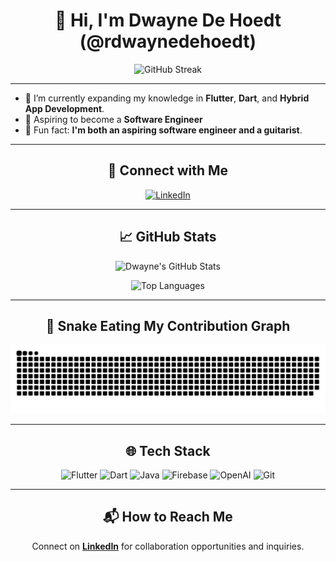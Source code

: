 <h1 align="center">👋 Hi, I'm Dwayne De Hoedt (@rdwaynedehoedt)</h1>

<p align="center">
  <img src="https://streak-stats.demolab.com/?user=rdwaynedehoedt&theme=dark" alt="GitHub Streak">
</p>

---

- 🌱 I’m currently expanding my knowledge in **Flutter**, **Dart**, and **Hybrid App Development**.
- 🚀 Aspiring to become a **Software Engineer**
- 🎸 Fun fact: **I'm both an aspiring software engineer and a guitarist**.

---

<h2 align="center">🔗 Connect with Me</h2>

<p align="center">
  <a href="https://www.linkedin.com/in/rdwaynedehoedt">
    <img src="https://img.shields.io/badge/-LinkedIn-blue?logo=linkedin&logoColor=white&style=flat-square" alt="LinkedIn">
  </a>
</p>

---

<h2 align="center">📈 GitHub Stats</h2>

<p align="center">
  <img src="https://github-readme-stats.vercel.app/api?username=rdwaynedehoedt&show_icons=true&theme=dark" alt="Dwayne's GitHub Stats">
</p>

<p align="center">
  <img src="https://github-readme-stats.vercel.app/api/top-langs/?username=rdwaynedehoedt&layout=compact&theme=dark" alt="Top Languages">
</p>

---

<h2 align="center">🐍 Snake Eating My Contribution Graph</h2>

<p align="center">
  <img src="https://github.com/Platane/snk/raw/output/github-contribution-grid-snake-dark.svg#gh-dark-mode-only" alt="GitHub Snake animation">
</p>

---

<h2 align="center">🌐 Tech Stack</h2>

<p align="center">
  <img src="https://img.shields.io/badge/-Flutter-02569B?logo=flutter&logoColor=white&style=flat-square" alt="Flutter">
  <img src="https://img.shields.io/badge/-Dart-0175C2?logo=dart&logoColor=white&style=flat-square" alt="Dart">
  <img src="https://img.shields.io/badge/-Java-007396?logo=java&logoColor=white&style=flat-square" alt="Java">
  <img src="https://img.shields.io/badge/-Firebase-FFCA28?logo=firebase&logoColor=white&style=flat-square" alt="Firebase">
  <img src="https://img.shields.io/badge/-OpenAI-412991?logo=openai&logoColor=white&style=flat-square" alt="OpenAI">
  <img src="https://img.shields.io/badge/-Git-F05032?logo=git&logoColor=white&style=flat-square" alt="Git">
</p>

---

<h2 align="center">📬 How to Reach Me</h2>

<p align="center">
  Connect on <a href="https://www.linkedin.com/in/rdwaynedehoedt"><strong>LinkedIn</strong></a> for collaboration opportunities and inquiries.
</p>

<!---
rdwaynedehoedt/rdwaynedehoedt is a ✨ special ✨ repository because its `README.md` (this file) appears on your GitHub profile.
You can click the Preview link to take a look at your changes.
--->
